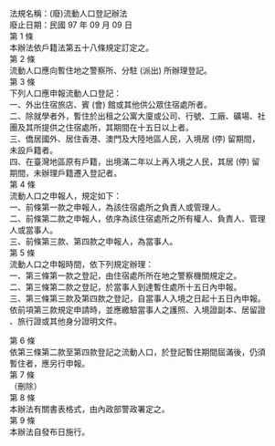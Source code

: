 法規名稱：(廢)流動人口登記辦法  
廢止日期：民國 97 年 09 月 09 日  
第 1 條  
本辦法依戶籍法第五十八條規定訂定之。  
第 2 條  
流動人口應向暫住地之警察所、分駐 (派出) 所辦理登記。  
第 3 條  
下列人口應申報流動人口登記：  
一、外出住宿旅店、賓 (會) 館或其他供公眾住宿處所者。  
二、除就學者外，暫住於出租之公寓大廈或公司、行號、工廠、礦場、社  
團及其所提供之住宿處所，其期間在十五日以上者。  
三、僑居國外、居住香港、澳門及大陸地區人民，入境居 (停) 留期間，  
未設戶籍者。  
四、在臺灣地區原有戶籍，出境滿二年以上再入境之人民，其居 (停) 留  
期間，未辦理戶籍遷入登記者。  
第 4 條  
流動人口之申報人，規定如下：  
一、前條第一款之申報人，為該住宿處所之負責人或管理人。  
二、前條第二款之申報人，依序為該住宿處所之所有權人、負責人、管理  
人或當事人。  
三、前條第三款、第四款之申報人，為當事人。  
第 5 條  
流動人口之申報時間，依下列規定辦理：  
一、第三條第一款之登記，由住宿處所所在地之警察機關規定之。  
二、第三條第二款之登記，於當事人到達暫住處所十五日內申報。  
三、第三條第三款及第四款之登記，自當事人入境之日起十五日內申報。  
依前項第三款規定申請時，並應繳驗當事人之護照、入境證副本、居留證  
、旅行證或其他身分證明文件。  


第 6 條  
依第三條第二款至第四款登記之流動人口，於登記暫住期間屆滿後，仍須  
暫住者，應另行申報。  
第 7 條  
（刪除）  
第 8 條  
本辦法有關書表格式，由內政部警政署定之。  
第 9 條  
本辦法自發布日施行。  


